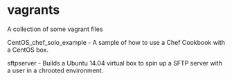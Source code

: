 # vagrants
A collection of some vagrant files

CentOS_chef_solo_example - A sample of how to use a Chef Cookbook with a CentOS box.

sftpserver - Builds a Ubuntu 14.04 virtual box to spin up a SFTP server with a user in a chrooted environment. 
